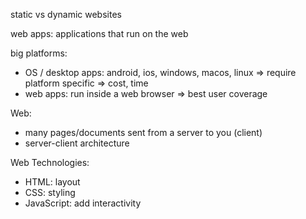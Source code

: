 static vs dynamic websites

web apps: applications that run on the web

big platforms: 
- OS / desktop apps: android, ios, windows, macos, linux => require platform specific => cost, time 
- web apps: run inside a web browser => best user coverage


Web:
- many pages/documents sent from a server to you (client)
- server-client architecture


Web Technologies:
- HTML: layout
- CSS: styling
- JavaScript: add interactivity